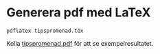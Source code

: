# Generera pdf med LaTeX

```
pdflatex tipspromenad.tex
```

Kolla [tipspromenad.pdf](tipspromend.pdf) för att se exempelresultatet.
